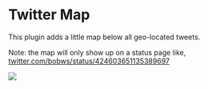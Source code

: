 Twitter Map
========

This plugin adds a little map below all geo-located tweets.

Note: the map will only show up on a status page like, [twitter.com/bobws/status/424603651135389697](https://twitter.com/bobws/status/424603651135389697)

![](https://i.cloudup.com/4OM268iFxH-2000x2000.png)
